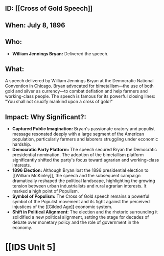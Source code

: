 ## ID: [[Cross of Gold Speech]]

## When: July 8, 1896

## Who:
* **William Jennings Bryan:** Delivered the speech.

## What: 
A speech delivered by William Jennings Bryan at the Democratic National Convention in Chicago.  Bryan advocated for bimetallism—the use of both gold and silver as currency—to combat deflation and help farmers and working-class people.  The speech is famous for its powerful closing lines:  "You shall not crucify mankind upon a cross of gold!"

## Impact: Why Significant?:
* **Captured Public Imagination:** Bryan's passionate oratory and populist message resonated deeply with a large segment of the American population, particularly farmers and laborers struggling under economic hardship.
* **Democratic Party Platform:** The speech secured Bryan the Democratic presidential nomination.  The adoption of the bimetallism platform significantly shifted the party's focus toward agrarian and working-class interests.
* **1896 Election:** Although Bryan lost the 1896 presidential election to [[William McKinley]], the speech and the subsequent campaign dramatically reshaped the political landscape, highlighting the growing tension between urban industrialists and rural agrarian interests.  It marked a high point of Populism.
* **Symbol of Populism:** The Cross of Gold speech remains a powerful symbol of the Populist movement and its fight against the perceived injustices of the [[Gilded Age]] economic system.
* **Shift in Political Alignment:** The election and the rhetoric surrounding it solidified a new political alignment, setting the stage for decades of debate over monetary policy and the role of government in the economy.

# [[IDS Unit 5]